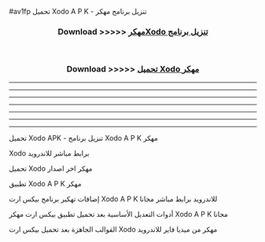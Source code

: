 #av1fp تحميل Xodo  A P K - تنزيل برنامج مهكر



<div align="center">
<h3>Download >>>>> <a href="https://runaway1.web.app/?sq=Xodo ">مهكرXodo  تنزيل برنامج</a></h3><br>

<h3>Download >>>>> <a href="https://runaway1.web.app/?sq=Xodo ">تحميل Xodo  مهكر</a></h3>
</div>


----------------------------------------------------------

----------------------------------------------------------

----------------------------------------------------------

----------------------------------------------------------

----------------------------------------------------------

----------------------------------------------------------

----------------------------------------------------------

تحميل Xodo  APK - تنزيل برنامج Xodo  A P K مهكر

Xodo  برابط مباشر للاندرويد

تحميل Xodo  مهكر اخر اصدار

تطبيق Xodo  A P K مهكر

إضافات تهكير برنامج بيكس ارت Xodo  A P K للاندرويد برابط مباشر مجانا

أدوات التعديل الأساسية بعد تحميل تطبيق بيكس ارت مهكر Xodo  A P K مجانا

القوالب الجاهزة بعد تحميل بيكس ارت Xodo  مهكر من ميديا فاير للاندرويد


